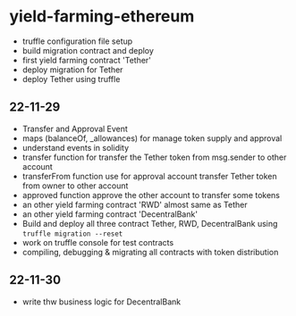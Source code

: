 # yield-farming-ethereum


- truffle configuration file setup
- build migration contract and deploy
- first yield farming contract 'Tether'
- deploy migration for Tether
- deploy Tether using truffle


## 22-11-29

- Transfer and Approval Event
- maps (balanceOf, _allowances) for manage token supply and approval
- understand events in solidity
- transfer function for transfer the Tether token from msg.sender to other account
- transferFrom function use for approval account transfer Tether token from owner to other account 
- approved function approve the other account to transfer some tokens
- an other yield farming contract 'RWD' almost same as Tether
- an other yield farming contract 'DecentralBank' 
- Build and deploy all three contract Tether, RWD, DecentralBank using `truffle migration --reset`
- work on truffle console for test contracts
- compiling, debugging & migrating all contracts with token distribution



## 22-11-30

- write thw business logic for DecentralBank

